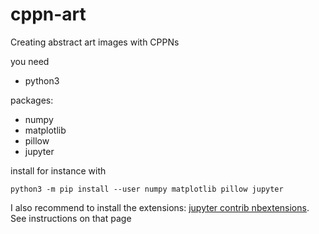 # cppn-art
Creating abstract art images with CPPNs

you need

- python3

packages:

- numpy
- matplotlib
- pillow
- jupyter

install for instance with

`python3 -m pip install --user numpy matplotlib pillow jupyter`

I also recommend to install the extensions:
[jupyter contrib nbextensions](https://github.com/ipython-contrib/jupyter_contrib_nbextensions). See instructions on that page
